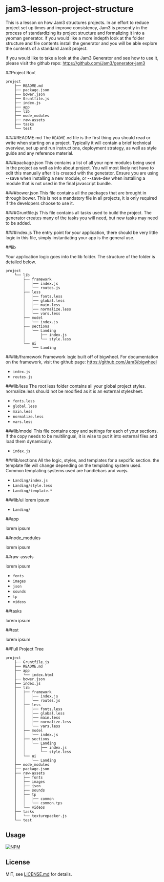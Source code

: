 # jam3-lesson-project-structure


This is a lesson on how Jam3 structures projects. In an effort to reduce project set up times and improve consistency, Jam3 is presently in the process of standardizing its project structure and formalizing it into a yeoman generator. If you would like a more indepth look at the folder structure and file contents install the generator and you will be able explore the contents of a standard Jam3 project.

If you would like to take a look at the Jam3 Generator and see how to use it, please visit the github repo: https://github.com/Jam3/generator-jam3


<a name="readme"></a>
##Project Root

```
project
    ├── README.md
    ├── package.json
    ├── bower.json    
    ├── Gruntfile.js
    ├── index.js
    ├── app
    ├── lib
    ├── node_modules   
    ├── raw-assets    
    ├── tasks
    └── test
```
<a name="readme"></a>
####README.md
The `README.md` file is the first thing you should read or write when starting on a project. Typically it will contain a brief technical overview, set up and run instructions, deployment strategy, as well as style guide and any reference material.

<a name="packagejson"></a>
####package.json
This contains a list of all your npm modules being used in the project as well as info about project. You will most likely not have to edit this manually after it is created with the genetator. Ensure you are using --save when installing a new module, or --save-dev when installing a module that is not used in the final javascript bundle.

<a name="bowerjson"></a>
####bower.json
This file contains all the packages that are brought in through bower. This is not a mandatory file in all projects, it is only required if the developers choose to use it.

<a name="gruntfile"></a>
####Gruntfile.js
This file contains all tasks used to build the project. The generator creates many of the tasks you will need, but new tasks may need to be added.

<a name="gruntfileex"></a>
####index.js
The entry point for your application, there should be very little logic in this file, simply instantiating your app is the general use.

<a name="lib"></a>
##lib

Your application logic goes into the lib folder. The structure of the folder is detailed below.

```
project
    └── lib
        ├── framework
        │   ├── index.js
        │   └── routes.js
        ├── less
        │   ├── fonts.less
        │   ├── global.less
        │   ├── main.less
        │   ├── normalize.less
        │   └── vars.less
        ├── model
        │   └── index.js
        ├── sections
        │   └── Landing
        │       ├── index.js
        │       └── style.less
        └── ui
            └── Landing
```
<a name="framework"></a>
###lib/framework
Framework logic built off of bigwheel. For documentation on the framework, visit the github page: https://github.com/Jam3/bigwheel

* `index.js`
* `routes.js`

<a name="less"></a>
###lib/less
The root less folder contains all your global project styles. normalize.less should not be modified as it is an external stylesheet. 

* `fonts.less`
* `global.less`
* `main.less`
* `normalize.less`
* `vars.less`

<a name="model"></a>
###lib/model
This file contains copy and settings for each of your sections. If the copy needs to be multilingual, it is wise to put it into external files and load them dynamically.

* `index.js`

<a name="sections"></a>
###lib/sections
All the logic, styles, and templates for a sepcific section. the template file will change depending on the templating system used. Common templating systems used are handlebars and vuejs.

* `Landing/index.js`
* `Landing/style.less`
* `Landing/template.*`

<a name="ui"></a>
###lib/ui
lorem ipsum

* `Landing/`



<a name="app"></a>
##app

lorem ipsum



<a name="node_modules"></a>
##node_modules

lorem ipsum


<a name="raw-assets"></a>
##raw-assets

lorem ipsum

* `fonts`
* `images`
* `json`
* `sounds`
* `tp`
* `videos`



<a name="tasks"></a>
##tasks

lorem ipsum



<a name="test"></a>
##test

lorem ipsum


<a name="fullprojecttree"></a>
##Full Project Tree

```
project
    ├── Gruntfile.js
    ├── README.md
    ├── app
    │   └── index.html
    ├── bower.json    
    ├── index.js
    ├── lib
    │   ├── framework
    │   │   ├── index.js
    │   │   └── routes.js
    │   ├── less
    │   │   ├── fonts.less
    │   │   ├── global.less
    │   │   ├── main.less
    │   │   ├── normalize.less
    │   │   └── vars.less
    │   ├── model
    │   │   └── index.js
    │   ├── sections
    │   │   └── Landing
    │   │       ├── index.js
    │   │       └── style.less
    │   └── ui
    │       └── Landing
    ├── node_modules
    ├── package.json    
    ├── raw-assets
    │   ├── fonts
    │   ├── images
    │   ├── json
    │   ├── sounds
    │   ├── tp
    │   │   ├── common
    │   │   └── common.tps
    │   └── videos    
    ├── tasks
    │   └── texturepacker.js
    └── test
```

## Usage

[![NPM](https://nodei.co/npm/jam3-lesson-project-structure.png)](https://www.npmjs.com/package/jam3-lesson-project-structure)

## License

MIT, see [LICENSE.md](http://github.com/Jam3/jam3-lesson-project-structure/blob/master/LICENSE.md) for details.
